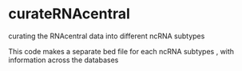 # curateRNAcentral
curating the RNAcentral data into different ncRNA subtypes

This code makes a separate bed file for each ncRNA subtypes , with information across the databases
